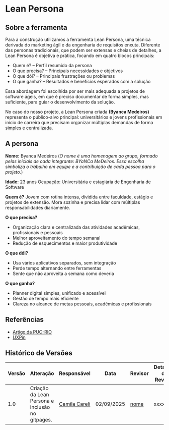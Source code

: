 # Lean Persona

## Sobre a ferramenta
Para a construção utilizamos a ferramenta Lean Persona, uma técnica derivada do marketing ágil e da engenharia de requisitos enxuta.
Diferente das personas tradicionais, que podem ser extensas e cheias de detalhes, a Lean Persona é objetiva e prática, focando em quatro blocos principais:

- Quem é? – Perfil resumido da persona
- O que precisa? – Principais necessidades e objetivos
- O que dói? – Principais frustrações ou problemas
- O que ganha? – Resultados e benefícios esperados com a solução

Essa abordagem foi escolhida por ser mais adequada a projetos de software ágeis, em que é preciso documentar de forma simples, mas suficiente, para guiar o desenvolvimento da solução.

No caso do nosso projeto, a Lean Persona criada **(Byanca Medeiros)** representa o público-alvo principal: universitários e jovens profissionais em início de carreira que precisam organizar múltiplas demandas de forma simples e centralizada.

## A persona
**Nome:** Byanca Medeiros (*O nome é uma homenagem ao grupo, formado pelas iniciais de cada integrante: BYaNCa MeDeiros. Essa escolha simboliza o trabalho em equipe e a contribuição de cada pessoa para o projeto.*)

**Idade:** 23 anos
Ocupação: Universitária e estagiária de Engenharia de Software

**Quem é?** Jovem com rotina intensa, dividida entre faculdade, estágio e projetos de extensão. Mora sozinha e precisa lidar com múltiplas responsabilidades diariamente.

**O que precisa?**
- Organização clara e centralizada das atividades acadêmicas, profissionais e pessoais
- Melhor aproveitamento do tempo semanal
- Redução de esquecimentos e maior produtividade

**O que dói?**
- Usa vários aplicativos separados, sem integração
- Perde tempo alternando entre ferramentas
- Sente que não aproveita a semana como deveria

**O que ganha?**
- Planner digital simples, unificado e acessível
- Gestão de tempo mais eficiente
- Clareza no alcance de metas pessoais, acadêmicas e profissionais


## Referências
- [Artigo da PUC-RIO](http://wer.inf.puc-rio.br/WERpapers/artigos/artigos_WER21/WER_2021_paper_9.pdf)
- [UXPin](https://www.uxpin.com/studio/blog/ux-designers-5-minute-guide-lean-personas/)


## Histórico de Versões

| Versão | Alteração | Responsável | Data | Revisor |  Detalhes da Revisão | Data da Revisão |
|--------|-----------|-------------|------|---------|----------------------|-----------------|
| 1.0 | Criação da Lean Persona e inclusão no gitpages. | [Camila Careli](https://github.com/camilascareli) | 02/09/2025 | [nome](https://github.com/camilascareli) | xxxxx | XX/XX/XXXX |
